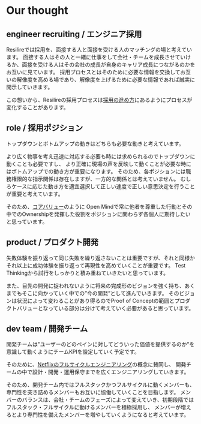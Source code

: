 # Our thought
## engineer recruiting / エンジニア採用

Resilireでは採用を、面接する人と面接を受ける人のマッチングの場と考えています。
面接する人はその人と一緒に仕事をして会社・チームを成長させていけるか、面接を受ける人はその会社の成長が自身のキャリア成長につながるのかをお互いに見ています。
採用プロセスとはそのために必要な情報を交換してお互いの解像度を高める場であり、解像度を上げるために必要な情報であれば誠実に開示していきます。

この想いから、Resilireの採用プロセスは[採用の進め方](https://speakerdeck.com/daigo_isamatsu/resilire-company-deck?slide=20)にあるようにプロセスが変化することがあります。

## role / 採用ポジション

トップダウンとボトムアップの動きはどちらも必要な動きと考えています。

より広く物事を考え迅速に対応する必要も時には求められるのでトップダウンに動くことも必要ですし、
より正確に現場の声を反映して動くことが必要な時にはボトムアップでの動き方が重要になります。
そのため、各ポジションには職務権限的な指示関係は存在しますが、一方的な関係とは考えていません。
むしろケースに応じた動き方を適宜選択して正しい速度で正しい意思決定を行うことが重要と考えています。

そのため、[コアバリュー](https://speakerdeck.com/daigo_isamatsu/resilire-company-deck?slide=17)のように
Open Mindで常に他者を尊重した行動とその中でのOwnershipを発揮した役割をポジションに関わらず各個人に期待したいと思っています。

## product / プロダクト開発

失敗体験を振り返って同じ失敗を繰り返さないことは重要ですが、それと同様かそれ以上に成功体験を振り返って再現性を高めていくことが重要です。
Test Thinkingから試行をしっかりと積み重ねていきたいと思っています。

また、目先の開発に捉われないように将来の完成形のビジョンを強く持ち、あくまでもそこに向かっていく中での”今の開発”として進んでいきます。
そのビジョンは状況によって変わることがあり得るのでProof of Conceptの範囲とプロダクトバリューとなっている部分は分けて考えていく必要があると思っています。

## dev team / 開発チーム

開発チームは"ユーザーのどのペインに対してどういった価値を提供するのか"を意識して動くようにチームKPIを設定していく予定です。

そのために、[Netflixのフルサイクルエンジニアリング](https://netflixtechblog.com/full-cycle-developers-at-netflix-a08c31f83249)の概念に賛同し、
開発チームの中で設計・開発・運用保守までを広くエンジニアリングしていきます。

そのため、開発チーム内ではフルスタックかつフルサイクルに動くメンバーも、専門性を突き詰めるメンバーもお互いに協働していくことを目指します。
メンバーのバランスは、会社・チームのフェーズによって変えていき、初期段階ではフルスタック・フルサイクルに動けるメンバーを積極採用し、
メンバーが増えるとより専門性を備えたメンバーを増やしていくようになると考えています。
